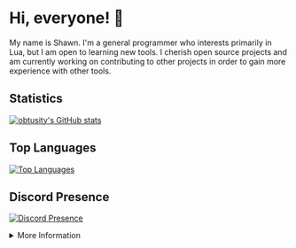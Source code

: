 # Hi, everyone! 👋

My name is Shawn. I'm a general programmer who interests primarily in Lua, but I am open to learning new tools. I cherish open source projects and am currently working on contributing to other projects in order to gain more experience with other tools.

## Statistics

[![obtusity's GitHub stats](https://github-readme-stats.vercel.app/api?username=obtusity)](https://github.com/anuraghazra/github-readme-stats)

## Top Languages

[![Top Languages](https://github-readme-stats.vercel.app/api/top-langs/?username=obtusity)](https://github.com/anuraghazra/github-readme-stats)

## Discord Presence

[![Discord Presence](https://lanyard.cnrad.dev/api/1020933580517548093)](https://discord.com/users/1020933580517548093)

<details>
<summary>
More Information
</summary>
<h2>Skill-set</h2>
<ul>
<li>Lua</li>
<li>LuaRocks</li>
<li>Luau</li>
<li>Roblox API</li>
<li>Markdown</li>
<li>HTML</li>
<li>CSS</li>
<li>Git</li>
<li>Git for Windows</li>
<li>Python</li>
<li>JavaScript</li>
<li>TypeScript</li> 
</ul>
</details>
